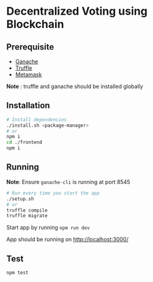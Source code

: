 # Decentralized Voting using Blockchain

## Prerequisite

- [Ganache](https://www.npmjs.com/package/ganache-cli)
- [Truffle](https://www.npmjs.com/package/truffle)
- [Metamask](https://metamask.io/)

**Note** : truffle and ganache should be installed globally

## Installation

```bash
# Install dependencies
./install.sh <package-manager>
# or
npm i
cd ./frontend
npm i
```

## Running

**Note**: Ensure `ganache-cli` is running at port 8545

```bash
# Run every time you start the app
./setup.sh
# or
truffle compile
truffle migrate
```

Start app by running `npm run dev`

App should be running on [http://localhost:3000/](http://localhost:3000/)

## Test

```bash
npm test
```

